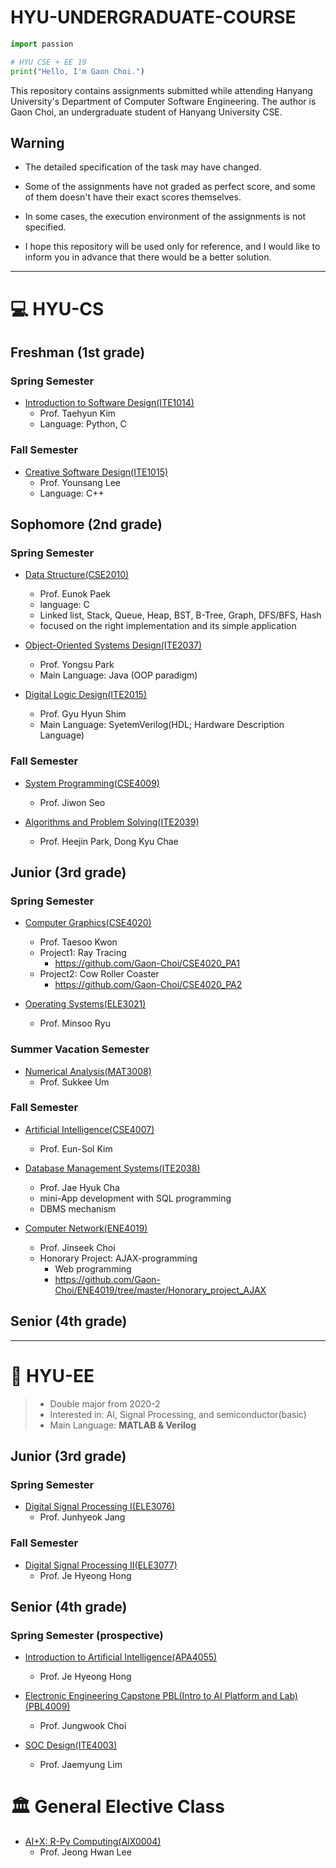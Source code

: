 # HYU-UNDERGRADUATE-COURSE

``` python
import passion

# HYU CSE + EE 19
print("Hello, I'm Gaon Choi.")
```

This repository contains assignments submitted while attending Hanyang University's Department of Computer Software Engineering. The author is Gaon Choi, an undergraduate student of Hanyang University CSE.

## Warning
- The detailed specification of the task may have changed.

- Some of the assignments have not graded as perfect score, and some of them doesn't have their exact scores themselves.

- In some cases, the execution environment of the assignments is not specified.

- I hope this repository will be used only for reference, and I would like to inform you in advance that there would be a better solution.


___
# :computer: HYU-CS

## Freshman (1st grade)

### Spring Semester
- [Introduction to Software Design(ITE1014)](https://github.com/Gaon-Choi/ITE1014)
  - Prof. Taehyun Kim
  - Language: Python, C

### Fall Semester
- [Creative Software Design(ITE1015)](https://github.com/Gaon-Choi/ITE1015)
  - Prof. Younsang Lee
  - Language: C++

## Sophomore (2nd grade)

### Spring Semester
- [Data Structure(CSE2010)](https://github.com/Gaon-Choi/CSE2010)
  - Prof. Eunok Paek
  - language: C
  - Linked list, Stack, Queue, Heap, BST, B-Tree, Graph, DFS/BFS, Hash
  - focused on the right implementation and its simple application


- [Object-Oriented Systems Design(ITE2037)](https://github.com/Gaon-Choi/ITE2037)
  - Prof. Yongsu Park
  - Main Language: Java (OOP paradigm)


- [Digital Logic Design(ITE2015)](https://github.com/Gaon-Choi/ITE2015)
  - Prof. Gyu Hyun Shim
  - Main Language: SyetemVerilog(HDL; Hardware Description Language)

### Fall Semester
- [System Programming(CSE4009)](https://github.com/Gaon-Choi/CSE4009)
  - Prof. Jiwon Seo


- [Algorithms and Problem Solving(ITE2039)](https://github.com/Gaon-Choi/ITE2039)
  - Prof. Heejin Park, Dong Kyu Chae

## Junior (3rd grade)

### Spring Semester
- [Computer Graphics(CSE4020)](https://github.com/Gaon-Choi/CSE4020)
  - Prof. Taesoo Kwon
  - Project1: Ray Tracing
    - https://github.com/Gaon-Choi/CSE4020_PA1
  - Project2: Cow Roller Coaster
    - https://github.com/Gaon-Choi/CSE4020_PA2


- [Operating Systems(ELE3021)](https://github.com/Gaon-Choi/ELE3021)
  - Prof. Minsoo Ryu


### Summer Vacation Semester
- [Numerical Analysis(MAT3008)](https://github.com/Gaon-Choi/MAT3008)
  - Prof. Sukkee Um

### Fall Semester
- [Artificial Intelligence(CSE4007)](https://github.com/Gaon-Choi/CSE4007)
  - Prof. Eun-Sol Kim


- [Database Management Systems(ITE2038)](https://github.com/Gaon-Choi/ITE2038_)
  - Prof. Jae Hyuk Cha
  - mini-App development with SQL programming
  - DBMS mechanism


- [Computer Network(ENE4019)](https://github.com/Gaon-Choi/ENE4019)
  - Prof. Jinseek Choi
  - Honorary Project: AJAX-programming
    - Web programming
    - https://github.com/Gaon-Choi/ENE4019/tree/master/Honorary_project_AJAX


## Senior (4th grade)

___
# :satellite: HYU-EE
> - Double major from 2020-2
> - Interested in: AI, Signal Processing, and semiconductor(basic)
> - Main Language: **MATLAB & Verilog**

## Junior (3rd grade)

### Spring Semester
- [Digital Signal Processing I(ELE3076)](https://github.com/Gaon-Choi/ELE3076)
  - Prof. Junhyeok Jang

### Fall Semester
- [Digital Signal Processing II(ELE3077)](https://github.com/Gaon-Choi/ELE3077)
  - Prof. Je Hyeong Hong

## Senior (4th grade)

### Spring Semester (prospective)
- [Introduction to Artificial Intelligence(APA4055)](https://github.com/Gaon-Choi/APA4055)
  - Prof. Je Hyeong Hong


- [Electronic Engineering Capstone PBL(Intro to AI Platform and Lab)(PBL4009)](https://github.com/Gaon-Choi/PBL4009)
  - Prof. Jungwook Choi


- [SOC Design(ITE4003)](https://github.com/Gaon-Choi/ITE4003)
  - Prof. Jaemyung Lim


# :classical_building: General Elective Class
- [AI+X: R-Py Computing(AIX0004)](https://github.com/Gaon-Choi/AIX0004)
  - Prof. Jeong Hwan Lee
